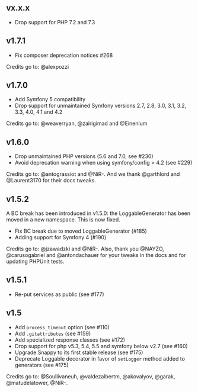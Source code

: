 ## vx.x.x
* Drop support for PHP 7.2 and 7.3

## v1.7.1

* Fix composer deprecation notices #268

Credits go to: @alexpozzi

## v1.7.0

* Add Symfony 5 compatibility
* Drop support for unmaintained Symfony versions 2.7, 2.8, 3.0, 3.1, 3.2, 3.3, 4.0, 4.1 and 4.2

Credits go to: @weaverryan, @zairigimad and @Einenlum

## v1.6.0

* Drop unmaintained PHP versions (5.6 and 7.0, see #230)
* Avoid deprecation warning when using symfony/config > 4.2 (see #229)

Credits go to: @antograssiot and @NiR-. And we thank @garthlord and @Laurent3170 for their docs tweaks.

## v1.5.2

A BC break has been introduced in v1.5.0: the LoggableGenerator has been moved in a new namespace. This is now fixed.

* Fix BC break due to moved LoggableGenerator (#185)
* Adding support for Symfony 4 (#190)

Credits go to: @jzawadzki and @NiR-. Also, thank you @NAYZO, @carusogabriel and @antondachauer for your tweaks in the docs and for updating PHPUnit tests.

## v1.5.1

* Re-put services as public (see #177)

## v1.5

* Add `process_timeout` option (see #110)
* Add `.gitattributes` (see #159)
* Add specialized response classes (see #172)
* Drop support for php v5.3, 5.4, 5.5 and symfony below v2.7 (see #160)
* Upgrade Snappy to its first stable release (see #175)
* Deprecate Loggable decorator in favor of `setLogger` method added to generators (see #175)

Credits go to: @Soullivaneuh, @valdezalbertm, @akovalyov, @garak, @matudelatower, @NiR-.
